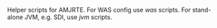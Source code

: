 Helper scripts for AMJRTE.
For WAS config use *was* scripts.
For stand-alone JVM, e.g. SDI, use *jvm* scripts.
